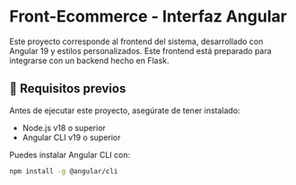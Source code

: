 # Front-Ecommerce - Interfaz Angular

Este proyecto corresponde al frontend del sistema, desarrollado con Angular 19 y estilos personalizados. Este frontend está preparado para integrarse con un backend hecho en Flask.

## 🚀 Requisitos previos

Antes de ejecutar este proyecto, asegúrate de tener instalado:

- Node.js v18 o superior
- Angular CLI v19 o superior

Puedes instalar Angular CLI con:

```bash
npm install -g @angular/cli
